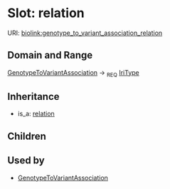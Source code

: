 # Slot: relation




URI: [biolink:genotype_to_variant_association_relation](https://w3id.org/biolink/vocab/genotype_to_variant_association_relation)
## Domain and Range

[GenotypeToVariantAssociation](GenotypeToVariantAssociation.md) ->  <sub>REQ</sub> [IriType](IriType.md)
## Inheritance

 *  is_a: [relation](relation.md)
## Children

## Used by

 * [GenotypeToVariantAssociation](GenotypeToVariantAssociation.md)
